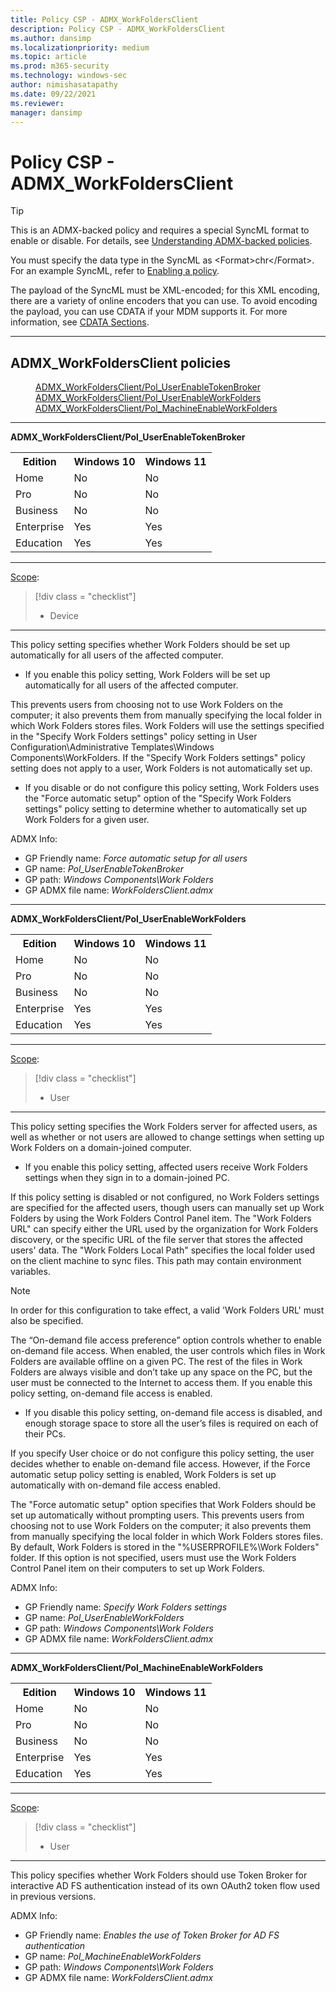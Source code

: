 ```yaml
---
title: Policy CSP - ADMX_WorkFoldersClient
description: Policy CSP - ADMX_WorkFoldersClient
ms.author: dansimp
ms.localizationpriority: medium
ms.topic: article
ms.prod: m365-security
ms.technology: windows-sec
author: nimishasatapathy
ms.date: 09/22/2021
ms.reviewer: 
manager: dansimp
---
```


# Policy CSP - ADMX_WorkFoldersClient

> [!TIP]
> This is an ADMX-backed policy and requires a special SyncML format to enable or disable. For details, see [Understanding ADMX-backed policies](./understanding-admx-backed-policies.md).
> 
> You must specify the data type in the SyncML as &lt;Format&gt;chr&lt;/Format&gt;. For an example SyncML, refer to [Enabling a policy](./understanding-admx-backed-policies.md#enabling-a-policy).
> 
> The payload of the SyncML must be XML-encoded; for this XML encoding, there are a variety of online encoders that you can use. To avoid encoding the payload, you can use CDATA if your MDM supports it. For more information, see [CDATA Sections](http://www.w3.org/TR/REC-xml/#sec-cdata-sect).

<hr/>

<!--Policies-->
## ADMX_WorkFoldersClient policies  

<dl>
  <dd>
    <a href="#admx-workfoldersclient-pol_userenabletokenbroker
">ADMX_WorkFoldersClient/Pol_UserEnableTokenBroker</a>
  </dd>
  <dd>
    <a href="#admx-workfoldersclient-pol_userenableworkfolders">ADMX_WorkFoldersClient/Pol_UserEnableWorkFolders</a>
  </dd>
  <dd>
    <a href="#admx-workfoldersclient-pol_machineenableworkfolders">ADMX_WorkFoldersClient/Pol_MachineEnableWorkFolders</a>
  </dd>
</dl>


<hr/>

<!--Policy-->
<a href="" id="admx-workfoldersclient-pol_userenabletokenbroker"></a>**ADMX_WorkFoldersClient/Pol_UserEnableTokenBroker**  

<!--SupportedSKUs-->
<table>
<tr>
    <th>Edition</th>
    <th>Windows 10</th>
    <th>Windows 11</th>
</tr>
<tr>
    <td>Home</td>
    <td>No</td>
    <td>No</td>
</tr>
<tr>
    <td>Pro</td>
    <td>No</td>
    <td>No</td>
</tr>
<tr>
    <td>Business</td>
    <td>No</td>
    <td>No</td>
</tr>
<tr>
    <td>Enterprise</td>
    <td>Yes</td>
    <td>Yes</td>
</tr>
<tr>
    <td>Education</td>
    <td>Yes</td>
    <td>Yes</td>
</tr>
</table>

<!--/SupportedSKUs-->
<hr/>

<!--Scope-->
[Scope](./policy-configuration-service-provider.md#policy-scope):

> [!div class = "checklist"]
> * Device

<hr/>

<!--/Scope-->
<!--Description-->
This policy setting specifies whether Work Folders should be set up automatically for all users of the affected computer.

- If you enable this policy setting, Work Folders will be set up automatically for all users of the affected computer. 

This prevents users from choosing not to use Work Folders on the computer; it also prevents them from manually specifying the local folder in which Work Folders stores files. Work Folders will use the settings specified in the "Specify Work Folders settings" policy setting in User Configuration\Administrative Templates\Windows Components\WorkFolders. If the "Specify Work Folders settings" policy setting does not apply to a user, Work Folders is not automatically set up.    
- If you disable or do not configure this policy setting, Work Folders uses the "Force automatic setup" option of the "Specify Work Folders settings" policy setting to determine whether to automatically set up Work Folders for a given user.

<!--/Description-->


<!--ADMXBacked-->
ADMX Info:  
-   GP Friendly name: *Force automatic setup for all users*
-   GP name: *Pol_UserEnableTokenBroker*
-   GP path: *Windows Components\Work Folders*
-   GP ADMX file name: *WorkFoldersClient.admx*

<!--/ADMXBacked-->
<!--/Policy-->

<hr/>

<!--Policy-->
<a href="" id="admx-workfoldersclient-pol_userenableworkfolders"></a>**ADMX_WorkFoldersClient/Pol_UserEnableWorkFolders**  

<!--SupportedSKUs-->
<table>
<tr>
    <th>Edition</th>
    <th>Windows 10</th>
    <th>Windows 11</th>
</tr>
<tr>
    <td>Home</td>
    <td>No</td>
    <td>No</td>
</tr>
<tr>
    <td>Pro</td>
    <td>No</td>
    <td>No</td>
</tr>
<tr>
    <td>Business</td>
    <td>No</td>
    <td>No</td>
</tr>
<tr>
    <td>Enterprise</td>
    <td>Yes</td>
    <td>Yes</td>
</tr>
<tr>
    <td>Education</td>
    <td>Yes</td>
    <td>Yes</td>
</tr>
</table>

<!--/SupportedSKUs-->
<hr/>

<!--Scope-->
[Scope](./policy-configuration-service-provider.md#policy-scope):

> [!div class = "checklist"]
> * User

<hr/>

<!--/Scope-->
<!--Description-->
This policy setting specifies the Work Folders server for affected users, as well as whether or not users are allowed to change settings when setting up Work Folders on a domain-joined computer.  

- If you enable this policy setting, affected users receive Work Folders settings when they sign in to a domain-joined PC. 

If this policy setting is disabled or not configured, no Work Folders settings are specified for the affected users, though users can manually set up Work Folders by using the Work Folders Control Panel item. The "Work Folders URL" can specify either the URL used by the organization for Work Folders discovery, or the specific URL of the file server that stores the affected users' data. The "Work Folders Local Path" specifies the local folder used on the client machine to sync files. This path may contain environment variables. 

> [!NOTE]
> In order for this configuration to take effect, a valid 'Work Folders URL' must also be specified.

The “On-demand file access preference” option controls whether to enable on-demand file access. When enabled, the user controls which files in Work Folders are available offline on a given PC. The rest of the files in Work Folders are always visible and don’t take up any space on the PC, but the user must be connected to the Internet to access them. If you enable this policy setting, on-demand file access is enabled.  

- If you disable this policy setting, on-demand file access is disabled, and enough storage space to store all the user’s files is required on each of their PCs.  

If you specify User choice or do not configure this policy setting, the user decides whether to enable on-demand file access. However, if the Force automatic setup policy setting is enabled, Work Folders is set up automatically with on-demand file access enabled. 

The "Force automatic setup" option specifies that Work Folders should be set up automatically without prompting users. This prevents users from choosing not to use Work Folders on the computer; it also prevents them from manually specifying the local folder in which Work Folders stores files. By default, Work Folders is stored in the "%USERPROFILE%\Work Folders" folder. If this option is not specified, users must use the Work Folders Control Panel item on their computers to set up Work Folders.

<!--/Description-->


<!--ADMXBacked-->
ADMX Info:  
-   GP Friendly name: *Specify Work Folders settings*
-   GP name: *Pol_UserEnableWorkFolders*
-   GP path: *Windows Components\Work Folders*
-   GP ADMX file name: *WorkFoldersClient.admx*

<!--/ADMXBacked-->
<!--/Policy-->
<hr/>

<!--Policy-->
<a href="" id="admx-workfoldersclient-pol_machineenableworkfolders"></a>**ADMX_WorkFoldersClient/Pol_MachineEnableWorkFolders**  

<!--SupportedSKUs-->
<table>
<tr>
    <th>Edition</th>
    <th>Windows 10</th>
    <th>Windows 11</th>
</tr>
<tr>
    <td>Home</td>
    <td>No</td>
    <td>No</td>
</tr>
<tr>
    <td>Pro</td>
    <td>No</td>
    <td>No</td>
</tr>
<tr>
    <td>Business</td>
    <td>No</td>
    <td>No</td>
</tr>
<tr>
    <td>Enterprise</td>
    <td>Yes</td>
    <td>Yes</td>
</tr>
<tr>
    <td>Education</td>
    <td>Yes</td>
    <td>Yes</td>
</tr>
</table>

<!--/SupportedSKUs-->
<hr/>

<!--Scope-->
[Scope](./policy-configuration-service-provider.md#policy-scope):

> [!div class = "checklist"]
> * User

<hr/>

<!--/Scope-->
<!--Description-->
This policy specifies whether Work Folders should use Token Broker for interactive AD FS authentication instead of its own OAuth2 token flow used in previous versions.

<!--/Description-->


<!--ADMXBacked-->
ADMX Info:  
-   GP Friendly name: *Enables the use of Token Broker for AD FS authentication*
-   GP name: *Pol_MachineEnableWorkFolders*
-   GP path: *Windows Components\Work Folders*
-   GP ADMX file name: *WorkFoldersClient.admx*

<!--/ADMXBacked-->
<!--/Policy-->


<!--/Policies-->